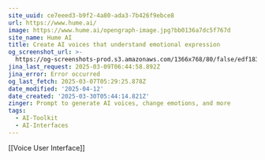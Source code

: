 ```yaml
---
site_uuid: ce7eeed3-b9f2-4a80-ada3-7b426f9ebce8
url: https://www.hume.ai/
image: https://www.hume.ai/opengraph-image.jpg?bb0136a7dc5f767d
site_name: Hume AI
title: Create AI voices that understand emotional expression
og_screenshot_url: >-
  https://og-screenshots-prod.s3.amazonaws.com/1366x768/80/false/edf183c5934d0b7576e658de717b0caf767a18afda6c57d4dce805308268f8dd.jpeg
jina_last_request: 2025-03-09T06:44:58.892Z
jina_error: Error occurred
og_last_fetch: 2025-03-07T05:29:25.878Z
date_modified: '2025-04-12'
date_created: '2025-03-30T05:44:14.821Z'
zinger: Prompt to generate AI voices, change emotions, and more
tags:
  - AI-Toolkit
  - AI-Interfaces
---
```




































































































































































































































































































































































































































































































































































































































































[[Voice User Interface]]

